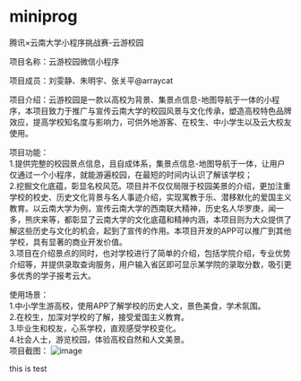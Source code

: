 # miniprog  
腾讯×云南大学小程序挑战赛-云游校园  

项目名称：云游校园微信小程序  

项目成员：刘雯静、朱明宇、张关平@arraycat  

项目介绍：云游校园是一款以高校为背景、集景点信息-地图导航于一体的小程序，本项目致力于推广与宣传云南大学的校园风景与文化传承，塑造高校特色品牌效应，提高学校知名度与影响力，可供外地游客、在校生、中小学生以及云大校友使用。  


项目功能：  
1.提供完整的校园景点信息，且自成体系，集景点信息-地图导航于一体，让用户仅通过一个小程序，就能游遍校园，在最短的时间内认识了解该学校；  
2.挖掘文化底蕴，彰显名校风范。项目并不仅仅局限于校园美景的介绍，更加注重学校的校史、历史文化背景与名人事迹介绍，实现寓教于乐、潜移默化的爱国主义教育。以云南大学为例，宣传云南大学的西南联大精神，历史名人华罗庚，闻一多，熊庆来等，都彰显了云南大学的文化底蕴和精神内涵，本项目则为大众提供了解这些历史与文化的机会，起到了宣传的作用。本项目开发的APP可以推广到其他学校，具有显著的商业开发价值。  
3.项目在介绍景点的同时，也对学校进行了简单的介绍，包括学院介绍，专业优势介绍等，并提供录取查询服务，用户输入省区即可显示某学院的录取分数，吸引更多优秀的学子报考云大。  

使用场景：  
1.中小学生游高校，使用APP了解学校的历史人文，景色美食，学术氛围。  
2.在校生，加深对学校的了解，接受爱国主义教育。  
3.毕业生和校友，心系学校，直观感受学校变化。  
4.社会人士，游览校园，体验高校自然和人文美景。  
项目截图：
![image](https://zhangguanping.cn/images/pic02.jpg)

this is test
